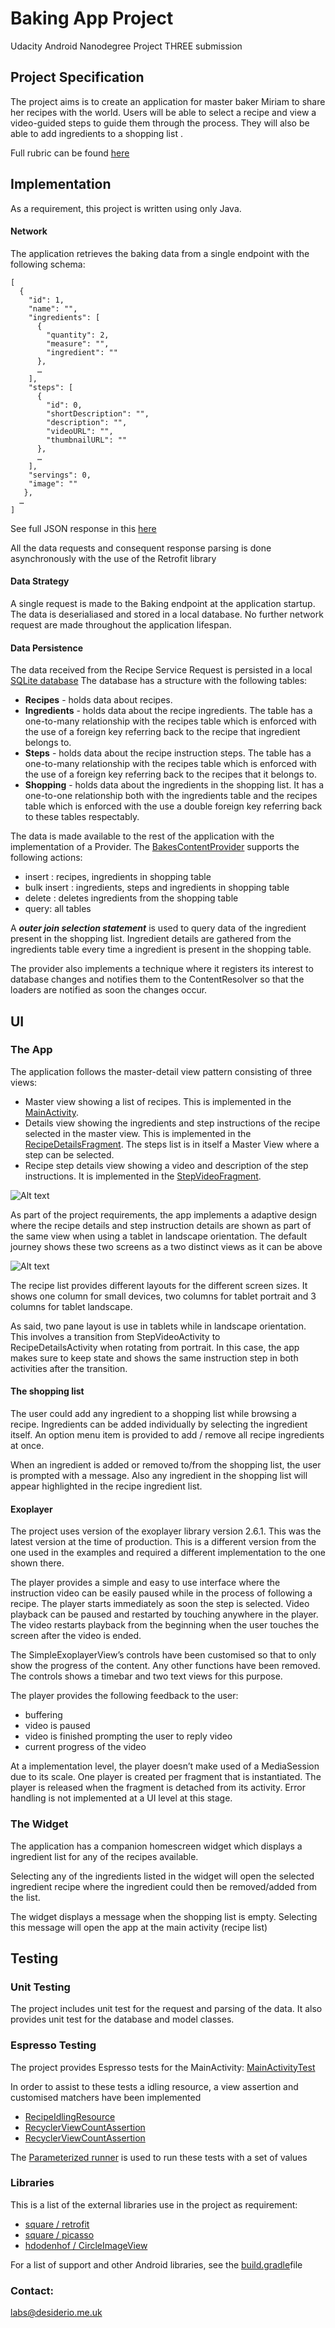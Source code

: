 
# Baking App Project
Udacity Android Nanodegree Project THREE submission

## Project Specification

The project aims is to create an application for master baker Miriam to share her recipes 
with the world. Users will be able to select a recipe and view a video-guided steps to guide them
through the process. They will also be able to add ingredients to a shopping list .

Full rubric can be found [here](https://review.udacity.com/#!/rubrics/829/view)
## Implementation
As a requirement, this project is written using only Java.

#### Network
The application retrieves the baking data from a single endpoint with the following schema:

```
[
  {
    "id": 1,
    "name": "",
    "ingredients": [
      {
        "quantity": 2,
        "measure": "",
        "ingredient": ""
      },
      …
    ],
    "steps": [
      {
        "id": 0,
        "shortDescription": "",
        "description": "",
        "videoURL": "",
        "thumbnailURL": ""
      },
      …
    ],
    "servings": 0,
    "image": ""
   },
  …
]
```
See full JSON response in this [here](https://d17h27t6h515a5.cloudfront.net/topher/2017/May/59121517_baking/baking.json) 

All the data requests and consequent response parsing is done 
asynchronously with the use of the Retrofit library

#### Data Strategy
A single request is made to the Baking endpoint at the application startup. The 
data is deserialiased 
and stored in a local database. No further network request are made throughout the application 
lifespan.


#### Data Persistence
The data received from the Recipe Service Request is persisted in a local [SQLite database](app/src/main/java/uk/me/desiderio/mimsbakes/data/BakesDBHelper.java) The 
database has a structure with the following tables:  

* **Recipes** - holds data about recipes. 
* **Ingredients** - holds data about the recipe ingredients. The table has a one-to-many 
relationship with the recipes table which is enforced with the use of a foreign key referring 
back to the recipe that ingredient belongs to.
* **Steps** - holds data about the recipe instruction steps. The table has a one-to-many relationship with the recipes table which is enforced with the use of a foreign key referring back to the recipes that it belongs to.
* **Shopping** - holds data about the ingredients in the shopping list. It has a one-to-one 
relationship both with the ingredients table and the recipes table 
which is
 enforced with the use a double foreign key referring back to these tables respectably. 

The data is made available to the rest of the application with the implementation of a Provider. 
The [BakesContentProvider](app/src/main/java/uk/me/desiderio/mimsbakes/data/BakesContentProvider.java) supports the following actions:
* insert : recipes, ingredients in shopping table
* bulk insert : ingredients, steps and ingredients in shopping table
* delete : deletes ingredients from the shopping table
* query: all tables

A **_outer join selection statement_** is used to query data of the ingredient 
present in the shopping list. 
Ingredient details are gathered from the ingredients table 
every time a ingredient is present in the shopping table.

The provider also implements a technique where it registers its interest to 
database changes and notifies them to the ContentResolver so that the loaders are notified as soon the changes occur.

## UI 
### The App
The application follows the master-detail view pattern consisting of three views:
* Master view showing a list of recipes. This is implemented in the [MainActivity](app/src/main/java/uk/me/desiderio/mimsbakes/MainActivity.java).
* Details view showing the ingredients and step instructions of the recipe selected in the master view. This is implemented in the [RecipeDetailsFragment](app/src/main/java/uk/me/desiderio/mimsbakes/RecipeDetailsFragment.java). The steps list is in itself a Master View where a step can be selected.
* Recipe step details view showing a video and description of the step instructions. It is 
implemented in the [StepVideoFragment](app/src/main/java/uk/me/desiderio/mimsbakes/StepVideoFragment.java).

![Alt text](readme_files/mims_diagram_port.png?raw=true "Default master detail flow")

As part of the project requirements, the app implements a adaptive design where the recipe details and step instruction details are shown as part of the same view when using a tablet in landscape orientation. The default journey shows these two screens as a two distinct views as it can be above

![Alt text](readme_files/mims_diagram_land.png?raw=true "Tablet landscape master detail flow")

The recipe list provides different layouts for the different screen sizes. It shows one column 
for small devices, two columns for tablet portrait and 3 columns for tablet landscape.

As said, 
two 
pane 
layout is use in tablets 
while
 in 
landscape orientation. This involves a transition from StepVideoActivity to  
RecipeDetailsActivity when rotating from portrait. In this case, the app makes
 sure to keep state and shows the same instruction step in both activities after the 
 transition.

#### The shopping list
The user could add any ingredient to a shopping list while browsing a 
recipe. Ingredients can be added individually by selecting the ingredient itself. An
 option menu item is provided to add / remove all recipe ingredients at 
 once. 

When an ingredient is added or removed to/from the shopping list, the user is 
prompted with a message. Also any ingredient in the shopping list will 
appear highlighted  in the recipe ingredient list.

#### Exoplayer
The project uses version of the exoplayer library version 2.6.1. 
This was the latest version at the time of production. 
This is a different version from the one used in the examples and 
required a different implementation to the one shown there.

The player provides a simple and easy to use interface where the instruction video can be easily 
paused while in the process of following a recipe. The player starts immediately as soon the step is
 selected. Video playback can be paused and restarted by touching anywhere in the player. The 
 video restarts playback from the beginning when the user touches the screen after the video is ended.

The SimpleExoplayerView’s controls have been customised so that to only show the progress of the 
content. Any other functions have been removed. The controls shows a timebar and two text 
views for this purpose.
 
The player provides the following feedback to the user:
* buffering 
* video is paused
* video is finished prompting the user to reply video
* current progress of the video

At a implementation level, the player doesn’t make used of a MediaSession due
 to its scale. One player is created per fragment that is instantiated. The player
  is released when the fragment is detached from its 
  activity. Error handling is not implemented at a UI level at this stage.
### The Widget
The application has a companion homescreen widget which displays a
ingredient list for any of the recipes available.

Selecting any of the ingredients listed in the widget will open the selected ingredient recipe 
where the ingredient could then be removed/added from the list.

The widget displays a message when the shopping list is 
empty. Selecting this message will open the app at the main activity (recipe 
list)


## Testing
### Unit Testing
The project includes unit test for the request and parsing of the data. It 
also provides unit test for the database and model classes.
### Espresso Testing
The project provides Espresso tests for the MainActivity:
[MainActivityTest](app/src/androidTest/java/uk/me/desiderio/mimsbakes/MainActivityTest.java) 

In order to assist to these tests a idling resource, a view assertion 
and customised matchers have been implemented
* [RecipeIdlingResource](app/src/main/java/uk/me/desiderio/mimsbakes/espresso/RecipeIdlingResource.java) 
* [RecyclerViewCountAssertion](app/src/androidTest/java/uk/me/desiderio/mimsbakes/RecyclerViewCountAssertion.java) 
* [RecyclerViewCountAssertion](app/src/androidTest/java/uk/me/desiderio/mimsbakes/MatcherUtils.java) 

The [Parameterized runner](http://junit.sourceforge.net/javadoc/org/junit/runners/Parameterized.html) is used to run these tests with a set of values  

### Libraries
This is a list of the 
external libraries use in the project as requirement:

* [square / retrofit](https://github.com/square/retrofit)
* [square / picasso](https://github.com/square/picasso)
* [hdodenhof / CircleImageView](https://github.com/hdodenhof/CircleImageView)

For a list of support and other Android libraries, see the 
[build.gradle](app/build.gradle)file

### Contact:
labs@desiderio.me.uk

